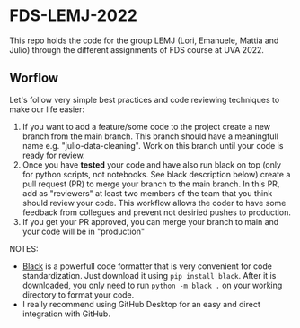 # FDS-LEMJ-2022

This repo holds the code for the group LEMJ (Lori, Emanuele, Mattia and Julio) through the different assignments of FDS course at UVA 2022.

## Worflow

Let's follow very simple best practices and code reviewing techniques to make our life easier:

1. If you want to add a feature/some code to the project create a new branch from the main branch. This branch should have a meaningfull name e.g. "julio-data-cleaning". Work on this branch until your code is ready for review.
2. Once you have **tested** your code and have also run black on top (only for python scripts, not notebooks. See black description below) create a pull request (PR) to merge your branch to the main branch. In this PR, add as "reviewers" at least two members of the team that you think should review your code. This workflow allows the coder to have some feedback from collegues and prevent not desiried pushes to production.
3. If you get your PR approved, you can merge your branch to main and your code will be in "production"

NOTES:

- [Black](https://pypi.org/project/black/) is a powerfull code formatter that is very convenient for code standardization. Just download it using `pip install black`. After it is downloaded, you only need to run `python -m black .` on your working directory to format your code.
- I really recommend using GitHub Desktop for an easy and direct integration with GitHub.
